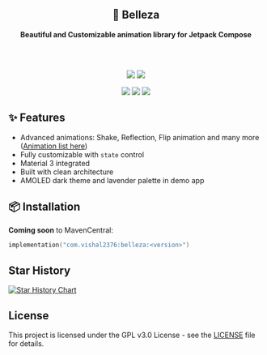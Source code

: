 <div align="center">

  ## 🌸 Belleza
  **Beautiful and Customizable animation library for Jetpack Compose** 

  </br>
  </br>

<a href="https://twitter.com/vishal2376"><img src="https://img.shields.io/badge/twitter-%231DA1F2.svg?&style=for-the-badge&logo=twitter&logoColor=white" /></a>
<a href="https://t.me/kotlindevscommunity/"><img src="https://img.shields.io/badge/Join Community-blue?style=for-the-badge&logo=telegram&logoColor=white" /></a>

<img src="https://img.shields.io/github/stars/vishal2376/belleza?style=for-the-badge&logo=powerpages&color=cba6f7&logoColor=D9E0EE&labelColor=302D41"/>
<img src="https://img.shields.io/github/last-commit/vishal2376/belleza?style=for-the-badge&logo=github&color=a6da95&logoColor=D9E0EE&labelColor=302D41"/>
<img src="https://img.shields.io/github/repo-size/vishal2376/belleza?style=for-the-badge&logo=dropbox&color=7dc4e4&logoColor=D9E0EE&labelColor=302D41"/>

</div>


## ✨ Features

- Advanced animations: Shake, Reflection, Flip animation and many more ([Animation list here](IDEAS.md))
- Fully customizable with `state` control
- Material 3 integrated
- Built with clean architecture
- AMOLED dark theme and lavender palette in demo app


## 📦 Installation

**Coming soon** to MavenCentral:

```kotlin
implementation("com.vishal2376:belleza:<version>")
```

## Star History

<a href="https://star-history.com/#vishal2376/belleza&Timeline">
 <picture>
   <source media="(prefers-color-scheme: dark)" srcset="https://api.star-history.com/svg?repos=vishal2376/belleza&type=Timeline&theme=dark" />
   <source media="(prefers-color-scheme: light)" srcset="https://api.star-history.com/svg?repos=vishal2376/belleza&type=Timeline" />
   <img alt="Star History Chart" src="https://api.star-history.com/svg?repos=vishal2376/belleza&type=Timeline" />
 </picture>
</a>

## License

This project is licensed under the GPL v3.0 License - see the [LICENSE](LICENSE) file for details.
